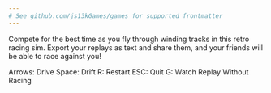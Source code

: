 ```yaml
---
# See github.com/js13kGames/games for supported frontmatter
---
```

Compete for the best time as you fly through winding tracks in this retro racing sim. Export your replays as text and share them, and your friends will be able to race against you!

Arrows: Drive
Space: Drift
R: Restart
ESC: Quit
G: Watch Replay Without Racing